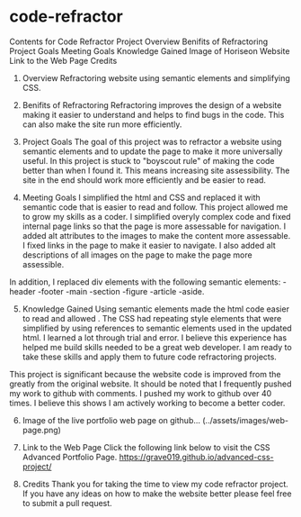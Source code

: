 # code-refractor
Contents for Code Refractor Project
Overview
Benifits of Refractoring
Project Goals
Meeting Goals
Knowledge Gained
Image of Horiseon Website
Link to the Web Page
Credits
1. Overview
Refractoring website using semantic elements and simplifying CSS.

2. Benifits of Refractoring
Refractoring improves the design of a website making it easier to understand and helps to find bugs in the code. This can also make the site run more efficiently.

3. Project Goals
The goal of this project was to refractor a website using semantic elements and to update the page to make it more universally useful. In this project is stuck to "boyscout rule" of making the code better than when I found it. This means increasing site assessibility. The site in the end should work more efficiently and be easier to read.

4. Meeting Goals
I simplified the html and CSS and replaced it with semantic code that is easier to read and follow. This project allowed me to grow my skills as a coder. I simplified overyly complex code and fixed internal page links so that the page is more assessable for navigation. I added alt attributes to the images to make the content more assessable. I fixed links in the page to make it easier to navigate. I also added alt descriptions of all images on the page to make the page more assessible.

In addition, I replaced div elements with the following semantic elements: -header -footer -main -section -figure -article -aside.

5. Knowledge Gained
Using semantic elements made the html code easier to read and allowed . The CSS had repeating style elements that were simplified by using references to semantic elements used in the updated html. I learned a lot through trial and error. I believe this experience has helped me build skills needed to be a great web developer. I am ready to take these skills and apply them to future code refractoring projects.

This project is significant because the website code is improved from the greatly from the original website. It should be noted that I frequently pushed my work to github with comments. I pushed my work to github over 40 times. I believe this shows I am actively working to become a better coder.

6. Image of the live portfolio web page on github...
   (../assets/images/web-page.png)
7. Link to the Web Page
Click the following link below to visit the CSS Advanced Portfolio Page.
https://grave019.github.io/advanced-css-project/

8. Credits
Thank you for taking the time to view my code refractor project. If you have any ideas on how to make the website better please feel free to submit a pull request.

